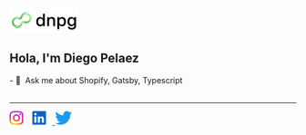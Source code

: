 <div>
  <picture>
    <source srcset="./img/dnpg-logo-white.png" media="(prefers-color-scheme: dark)"/>
    <img src="./img/dnpg-logo-black.png" alt="dnpg" width="119"/>
  </picture>
  <br/>
  <h2>Hola, I'm Diego Pelaez</h2>
  - 💬 &nbsp;Ask me about Shopify, Gatsby, Typescript
</div>
<br/>
<hr/>
<a href="https://instagram.com/dnpg.dev"><img src="./img/instagram.png" alt="Instagram" width="24"/></a>&nbsp;&nbsp;&nbsp;&nbsp;<a href="https://www.linkedin.com/in/diegopego"><img src="./img/linkedin.png" alt="Linked In" width="24"/></a>&nbsp;&nbsp;&nbsp;<a href="https://twitter.com/diegopego">
<img src="./img/twitter.png" alt="Twitter" height="24"/></a>
</div>

<!--
**dnpg/dnpg** is a ✨ _special_ ✨ repository because its `README.md` (this file) appears on your GitHub profile.

Here are some ideas to get you started:

- 🔭 I’m currently working on ...
- 🌱 I’m currently learning ...
- 👯 I’m looking to collaborate on ...
- 🤔 I’m looking for help with ...
- 💬 Ask me about ...
- 📫 How to reach me: ...
- 😄 Pronouns: ...
- ⚡ Fun fact: ...
-->
